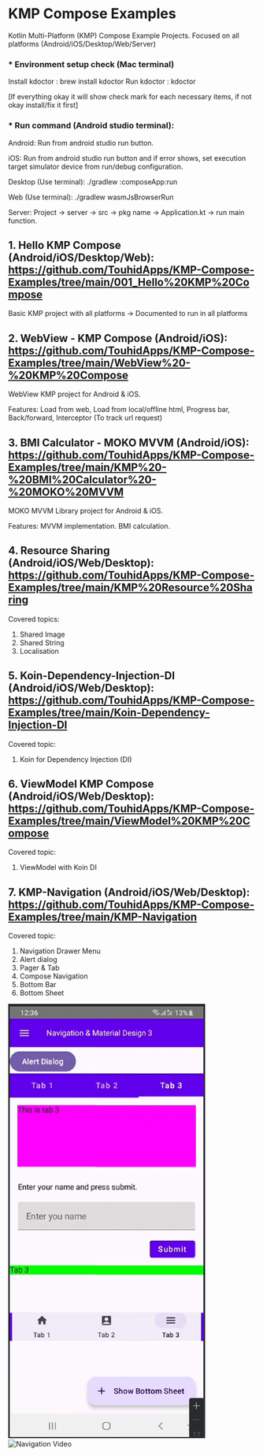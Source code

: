 # KMP Compose Examples
Kotlin Multi-Platform (KMP) Compose Example Projects. Focused on all platforms (Android/iOS/Desktop/Web/Server)


### * Environment setup check (Mac terminal)

Install kdoctor : brew install kdoctor
Run kdoctor : kdoctor

[If everything okay it will show check mark for each necessary items, if not okay install/fix it first]


### * Run command (Android studio terminal):

Android: Run from android studio run button.

iOS: Run from android studio run button and if error shows, set execution target simulator device from run/debug configuration.

Desktop (Use terminal): ./gradlew :composeApp:run

Web (Use terminal): ./gradlew wasmJsBrowserRun

Server: Project -> server -> src -> pkg name -> Application.kt -> run main function.

## 1. Hello KMP Compose (Android/iOS/Desktop/Web): https://github.com/TouhidApps/KMP-Compose-Examples/tree/main/001_Hello%20KMP%20Compose

Basic KMP project with all platforms
-> Documented to run in all platforms

## 2. WebView - KMP Compose (Android/iOS): https://github.com/TouhidApps/KMP-Compose-Examples/tree/main/WebView%20-%20KMP%20Compose

WebView KMP project for Android & iOS.

Features: Load from web, Load from local/offline html, Progress bar, Back/forward, Interceptor (To track url request) 

## 3. BMI Calculator - MOKO MVVM (Android/iOS): https://github.com/TouhidApps/KMP-Compose-Examples/tree/main/KMP%20-%20BMI%20Calculator%20-%20MOKO%20MVVM

MOKO MVVM Library project for Android & iOS.

Features: MVVM implementation. BMI calculation. 

## 4. Resource Sharing (Android/iOS/Web/Desktop): https://github.com/TouhidApps/KMP-Compose-Examples/tree/main/KMP%20Resource%20Sharing

Covered topics:
1. Shared Image
2. Shared String
3. Localisation

## 5. Koin-Dependency-Injection-DI (Android/iOS/Web/Desktop): https://github.com/TouhidApps/KMP-Compose-Examples/tree/main/Koin-Dependency-Injection-DI

Covered topic:
1. Koin for Dependency Injection (DI)

## 6. ViewModel KMP Compose (Android/iOS/Web/Desktop): https://github.com/TouhidApps/KMP-Compose-Examples/tree/main/ViewModel%20KMP%20Compose

Covered topic:
1. ViewModel with Koin DI


## 7. KMP-Navigation (Android/iOS/Web/Desktop): https://github.com/TouhidApps/KMP-Compose-Examples/tree/main/KMP-Navigation

Covered topic:
1. Navigation Drawer Menu
2. Alert dialog
3. Pager & Tab
4. Compose Navigation
5. Bottom Bar
6. Bottom Sheet

![Navigation](https://github.com/TouhidApps/KMP-Compose-Examples/blob/main/KMP-Navigation/screenshots/s1.jpg)
![Navigation Video](https://github.com/TouhidApps/KMP-Compose-Examples/blob/main/KMP-Navigation/screenshots/navigation_video.gif)








